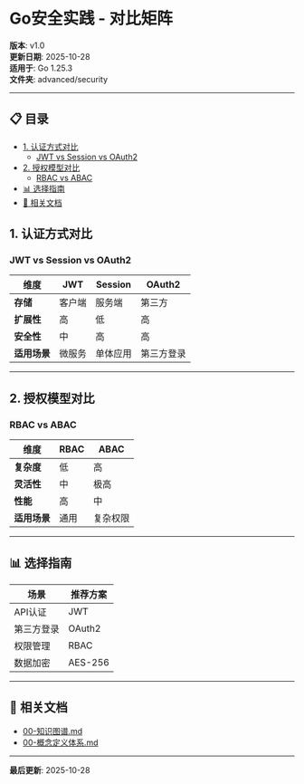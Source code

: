 # Go安全实践 - 对比矩阵

**版本**: v1.0  
**更新日期**: 2025-10-28  
**适用于**: Go 1.25.3  
**文件夹**: advanced/security

---

## 📋 目录


- [1. 认证方式对比](#1-认证方式对比)
  - [JWT vs Session vs OAuth2](#jwt-vs-session-vs-oauth2)
- [2. 授权模型对比](#2-授权模型对比)
  - [RBAC vs ABAC](#rbac-vs-abac)
- [📊 选择指南](#-选择指南)
- [🔗 相关文档](#-相关文档)

## 1. 认证方式对比

### JWT vs Session vs OAuth2

| 维度 | JWT | Session | OAuth2 |
|------|-----|---------|--------|
| **存储** | 客户端 | 服务端 | 第三方 |
| **扩展性** | 高 | 低 | 高 |
| **安全性** | 中 | 高 | 高 |
| **适用场景** | 微服务 | 单体应用 | 第三方登录 |

---

## 2. 授权模型对比

### RBAC vs ABAC

| 维度 | RBAC | ABAC |
|------|------|------|
| **复杂度** | 低 | 高 |
| **灵活性** | 中 | 极高 |
| **性能** | 高 | 中 |
| **适用场景** | 通用 | 复杂权限 |

---

## 📊 选择指南

| 场景 | 推荐方案 |
|------|---------|
| API认证 | JWT |
| 第三方登录 | OAuth2 |
| 权限管理 | RBAC |
| 数据加密 | AES-256 |

---

## 🔗 相关文档

- [00-知识图谱.md](./00-知识图谱.md)
- [00-概念定义体系.md](./00-概念定义体系.md)

---

**最后更新**: 2025-10-28

